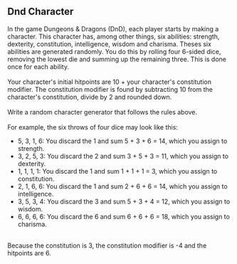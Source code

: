 ## Dnd Character
In the game Dungeons & Dragons (DnD), each player starts by making a character.
This character has, among other things, six abilities:
strength, dexterity, constitution, intelligence, wisdom and charisma.
Theses six abilities are generated randomly.
You do this by rolling four 6-sided dice, removing the lowest die and summing up the remaining three.
This is done once for each ability.
<br>
<br>
Your character's initial hitpoints are 10 + your character's constitution modifier.
The constitution modifier is found by subtracting 10 from the character's constitution, divide by 2 and rounded down.
<br>
<br>
Write a random character generator that follows the rules above.
<br>
<br>
For example, the six throws of four dice may look like this:
- 5, 3, 1, 6: You discard the 1 and sum 5 + 3 + 6 = 14, which you assign to strength.
- 3, 2, 5, 3: You discard the 2 and sum 3 + 5 + 3 = 11, which you assign to dexterity.
- 1, 1, 1, 1: You discard the 1 and sum 1 + 1 + 1 = 3, which you assign to constitution.
- 2, 1, 6, 6: You discard the 1 and sum 2 + 6 + 6 = 14, which you assign to intelligence.
- 3, 5, 3, 4: You discard the 3 and sum 5 + 3 + 4 = 12, which you assign to wisdom.
- 6, 6, 6, 6: You discard the 6 and sum 6 + 6 + 6 = 18, which you assign to charisma.
<br>
<!-- end of the list -->
Because the constitution is 3, the constitution modifier is -4 and the hitpoints are 6.
